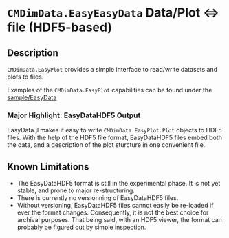 # `CMDimData.EasyEasyData` Data/Plot &hArr; file (HDF5-based)

## Description

`CMDimData.EasyPlot` provides a simple interface to read/write datasets and plots to files.

Examples of the `CMDimData.EasyPlot` capabilities can be found under the [sample/EasyData](../sample/EasyData/)

### Major Highlight: EasyDataHDF5 Output

EasyData.jl makes it easy to write `CMDimData.EasyPlot.Plot` objects to HDF5 files.  With the help of the HDF5 file format, EasyDataHDF5 files embed both the data, and a description of the plot sturcture in one convenient file.

## Known Limitations

 - The EasyDataHDF5 format is still in the experimental phase.  It is not yet stable, and prone to major re-structuring.
 - There is currently no versionning of EasyDataHDF5 files.
  - Without versioning, EasyDataHDF5 files cannot easily be re-loaded if ever the format changes.  Consequently, it is not the best choice for archival purposes.  That being said, with an HDF5 viewer, the format can probably be figured out by simple inspection.

